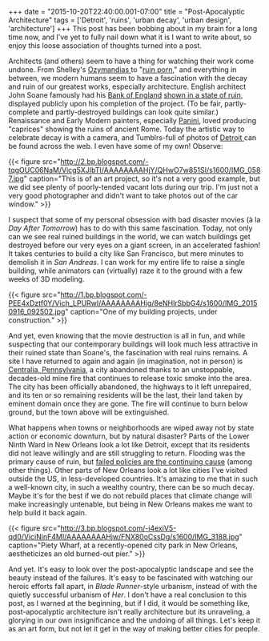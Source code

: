 +++
date = "2015-10-20T22:40:00.001-07:00"
title = "Post-Apocalyptic Architecture"
tags = ['Detroit', 'ruins', 'urban decay', 'urban design', 'architecture']
+++
This post has been bobbing about in my brain for a long time now, and I've yet to fully nail down what it is I want to write about, so enjoy this loose association of thoughts turned into a post.

Architects (and others) seem to have a thing for watching their work come undone.  From Shelley's [Ozymandias ](https://en.wikipedia.org/wiki/Ozymandias)to "[ruin porn](https://en.wikipedia.org/wiki/Ruins_photography)," and everything in between, we modern humans seem to have a fascination with the decay and ruin of our greatest works, especially architecture.  English architect John Soane famously had his [Bank of England](https://en.wikipedia.org/wiki/Joseph_Gandy#/media/File:Joseph_gandy_bank_ruins.jpg) [shown in a state of ruin](http://www.independent.co.uk/arts-entertainment/arts-how-to-ruin-a-building-1109312.html), displayed publicly upon his completion of the project.  (To be fair, partly-complete and partly-destroyed buildings can look quite similar.)  Renaissance and Early Modern painters, especially [Panini](https://en.wikipedia.org/wiki/Giovanni_Paolo_Panini), loved producing "caprices" showing the ruins of ancient Rome.  Today the artistic way to celebrate decay is with a camera, and Tumblrs-full of photos of [Detroit ](http://www.nytimes.com/2012/11/11/magazine/how-detroit-became-the-world-capital-of-staring-at-abandoned-old-buildings.html)can be found across the web.  I even have some of my own!  Observe:

{{< figure src="http://2.bp.blogspot.com/-tqgOUC06NaM/Vicg5XJIbTI/AAAAAAAAHjY/QHwO7w851SI/s1600/IMG_0587.jpg" caption="This is of an art project, so it's not a very good example, but we did see plenty of poorly-tended vacant lots during our trip.  I'm just not a very good photographer and didn't want to take photos out of the car window." >}}

I suspect that some of my personal obsession with bad disaster movies (à la *Day After Tomorrow*) has to do with this same fascination.  Today, not only can we see real ruined buildings in the world, we can watch buildings get destroyed before our very eyes on a giant screen, in an accelerated fashion!  It takes centuries to build a city like San Francisco, but mere minutes to demolish it in *San Andreas*.  I can work for my entire life to raise a single building, while animators can (virtually) raze it to the ground with a few weeks of 3D modeling.

{{< figure src="http://1.bp.blogspot.com/-PEE4xDztf0Y/Vich_LPURwI/AAAAAAAAHjg/8eNHlrSbbG4/s1600/IMG_20150916_092502.jpg" caption="One of my building projects, under construction." >}}

And yet, even knowing that the movie destruction is all in fun, and while suspecting that our contemporary buildings will look much less attractive in their ruined state than Soane's, the fascination with real ruins remains.  A site I have returned to again and again (in imagination, not in person) is [Centralia, Pennsylvania](http://en.wikipedia.org/wiki/Centralia,_Pennsylvania), a city abandoned thanks to an unstoppable, decades-old mine fire that continues to release toxic smoke into the area.  The city has been officially abandoned, the highways to it left unrepaired, and its ten or so remaining residents will be the last, their land taken by eminent domain once they are gone.  The fire will continue to burn below ground, but the town above will be extinguished.

What happens when towns or neighborhoods are wiped away not by state action or economic downturn, but by natural disaster?  Parts of the Lower Ninth Ward in New Orleans look a lot like Detroit, except that its residents did not leave willingly and are still struggling to return.  Flooding was the primary cause of ruin, but [failed policies are the continuing cause](http://www.nytimes.com/interactive/2015/08/26/us/ten-years-after-katrina.html) (among other things).  Other parts of New Orleans look a lot like cities I've visited outside the US, in less-developed countries.  It's amazing to me that in such a well-known city, in such a wealthy country, there can be so much decay.  Maybe it's for the best if we do not rebuild places that climate change will make increasingly untenable, but being in New Orleans makes me want to help build it back again.

{{< figure src="http://3.bp.blogspot.com/-i4exiV5-qd0/ViciNinF4MI/AAAAAAAAHjw/FNX80oCssDg/s1600/IMG_3188.jpg" caption="Piety Wharf, at a recently-opened city park in New Orleans, aestheticizes an old burned-out pier." >}}

And yet.  It's easy to look over the post-apocalyptic landscape and see the beauty instead of the failures.  It's easy to be fascinated with watching our heroic efforts fall apart, in *Blade Runner*-style urbanism, instead of with the quietly successful urbanism of *Her*.  I don't have a real conclusion to this post, as I warned at the beginning, but if I did, it would be something like, post-apocalyptic architecture isn't really architecture but its unraveling, a glorying in our own insignificance and the undoing of all things.  Let's keep it as an art form, but not let it get in the way of making better cities for people.
